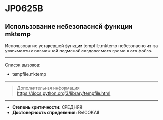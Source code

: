# JP0625B
## Использование небезопасной функции mktemp
Использование устаревшей функции tempfile.mktemp небезопасно из-за уязвимости с возможной подменой создаваемого временного файла.

---
Список вызовов:

* tempfile.mktemp

---
> Дополнительная информация
> <https://docs.python.org/3/library/tempfile.html>
---
* __Степень критичности:__ СРЕДНЯЯ
* __Достоверность определения:__ ВЫСОКАЯ
